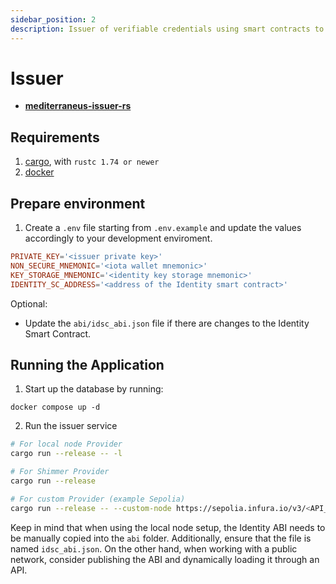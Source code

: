 ```yaml
---
sidebar_position: 2
description: Issuer of verifiable credentials using smart contracts to bind Externally Owned Accounts (EOAs) with Self-Sovereign Identities (SSI).
---
```


# Issuer

- [**mediterraneus-issuer-rs**](https://github.com/Cybersecurity-LINKS/mediterraneus-issuer-rs)

## Requirements
1. [cargo](https://www.rust-lang.org/learn/get-started), with `rustc 1.74 or newer`
2. [docker](https://docs.docker.com/get-docker/)

## Prepare environment

1. Create a `.env` file starting from `.env.example` and update the values accordingly to your development enviroment. 

```conf
PRIVATE_KEY='<issuer private key>'
NON_SECURE_MNEMONIC='<iota wallet mnemonic>'
KEY_STORAGE_MNEMONIC='<identity key storage mnemonic>'
IDENTITY_SC_ADDRESS='<address of the Identity smart contract>'
```

Optional:
- Update the `abi/idsc_abi.json` file if there are changes to the Identity Smart Contract.

## Running the Application

1. Start up the database by running:
```
docker compose up -d
```

2. Run the issuer service
```sh
# For local node Provider
cargo run --release -- -l

# For Shimmer Provider
cargo run --release

# For custom Provider (example Sepolia)
cargo run --release -- --custom-node https://sepolia.infura.io/v3/<API_KEY> --chain-id 11155111
```

Keep in mind that when using the local node setup, the Identity ABI needs to be manually copied into the `abi` folder. Additionally, ensure that the file is named `idsc_abi.json`. On the other hand, when working with a public network, consider publishing the ABI and dynamically loading it through an API.

<!-- 
## Issuer initialization
The issuer must posses an SSI comprising of at least a DID. At application start up the issuer creates a new identity or retrieves it from the local database. 
This is an insecure implementation due to the clear-text storage of the sensitive information of its identity. This must be solved with the usage of secure storage solutions like Stronghold.

## Verifiable Credential Issuance
Before issuing a VC the Issuer must perform the following operations:

1. Resolve the requester's DID and retrieve the verification method public key. 

## Useful links
- [Actix postgres example](https://github.com/actix/examples/blob/master/databases/postgres/src/main.rs)
- [ethers-rs](https://docs.rs/ethers/latest/ethers/contract/struct.ContractInstance.html)

-->